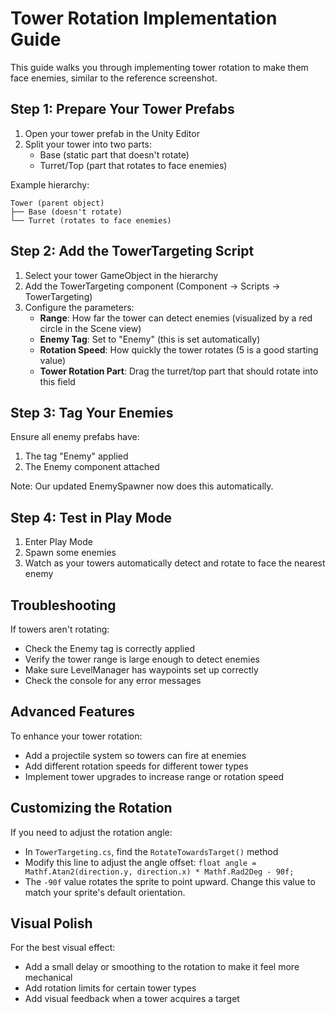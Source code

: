 # Tower Rotation Implementation Guide

This guide walks you through implementing tower rotation to make them face enemies, similar to the reference screenshot.

## Step 1: Prepare Your Tower Prefabs

1. Open your tower prefab in the Unity Editor
2. Split your tower into two parts:
   - Base (static part that doesn't rotate)
   - Turret/Top (part that rotates to face enemies)

Example hierarchy:
```
Tower (parent object)
├── Base (doesn't rotate)
└── Turret (rotates to face enemies)
```

## Step 2: Add the TowerTargeting Script

1. Select your tower GameObject in the hierarchy
2. Add the TowerTargeting component (Component → Scripts → TowerTargeting)
3. Configure the parameters:
   - **Range**: How far the tower can detect enemies (visualized by a red circle in the Scene view)
   - **Enemy Tag**: Set to "Enemy" (this is set automatically)
   - **Rotation Speed**: How quickly the tower rotates (5 is a good starting value)
   - **Tower Rotation Part**: Drag the turret/top part that should rotate into this field

## Step 3: Tag Your Enemies

Ensure all enemy prefabs have:
1. The tag "Enemy" applied
2. The Enemy component attached

Note: Our updated EnemySpawner now does this automatically.

## Step 4: Test in Play Mode

1. Enter Play Mode
2. Spawn some enemies
3. Watch as your towers automatically detect and rotate to face the nearest enemy

## Troubleshooting

If towers aren't rotating:
- Check the Enemy tag is correctly applied
- Verify the tower range is large enough to detect enemies
- Make sure LevelManager has waypoints set up correctly
- Check the console for any error messages

## Advanced Features

To enhance your tower rotation:
- Add a projectile system so towers can fire at enemies
- Add different rotation speeds for different tower types 
- Implement tower upgrades to increase range or rotation speed

## Customizing the Rotation

If you need to adjust the rotation angle:
- In `TowerTargeting.cs`, find the `RotateTowardsTarget()` method
- Modify this line to adjust the angle offset: `float angle = Mathf.Atan2(direction.y, direction.x) * Mathf.Rad2Deg - 90f;`
- The `-90f` value rotates the sprite to point upward. Change this value to match your sprite's default orientation.

## Visual Polish

For the best visual effect:
- Add a small delay or smoothing to the rotation to make it feel more mechanical
- Add rotation limits for certain tower types
- Add visual feedback when a tower acquires a target 